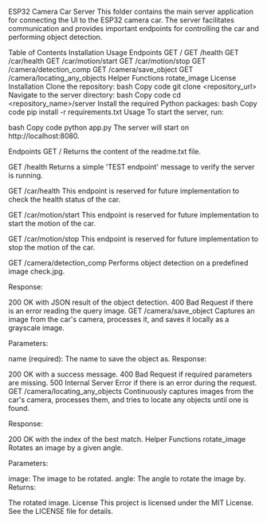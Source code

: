 ESP32 Camera Car Server
This folder contains the main server application for connecting the UI to the ESP32 camera car. The server facilitates communication and provides important endpoints for controlling the car and performing object detection.

Table of Contents
Installation
Usage
Endpoints
GET /
GET /health
GET /car/health
GET /car/motion/start
GET /car/motion/stop
GET /camera/detection_comp
GET /camera/save_object
GET /camera/locating_any_objects
Helper Functions
rotate_image
License
Installation
Clone the repository:
bash
Copy code
git clone <repository_url>
Navigate to the server directory:
bash
Copy code
cd <repository_name>/server
Install the required Python packages:
bash
Copy code
pip install -r requirements.txt
Usage
To start the server, run:

bash
Copy code
python app.py
The server will start on http://localhost:8080.

Endpoints
GET /
Returns the content of the readme.txt file.

GET /health
Returns a simple 'TEST endpoint' message to verify the server is running.

GET /car/health
This endpoint is reserved for future implementation to check the health status of the car.

GET /car/motion/start
This endpoint is reserved for future implementation to start the motion of the car.

GET /car/motion/stop
This endpoint is reserved for future implementation to stop the motion of the car.

GET /camera/detection_comp
Performs object detection on a predefined image check.jpg.

Response:

200 OK with JSON result of the object detection.
400 Bad Request if there is an error reading the query image.
GET /camera/save_object
Captures an image from the car's camera, processes it, and saves it locally as a grayscale image.

Parameters:

name (required): The name to save the object as.
Response:

200 OK with a success message.
400 Bad Request if required parameters are missing.
500 Internal Server Error if there is an error during the request.
GET /camera/locating_any_objects
Continuously captures images from the car's camera, processes them, and tries to locate any objects until one is found.

Response:

200 OK with the index of the best match.
Helper Functions
rotate_image
Rotates an image by a given angle.

Parameters:

image: The image to be rotated.
angle: The angle to rotate the image by.
Returns:

The rotated image.
License
This project is licensed under the MIT License. See the LICENSE file for details.